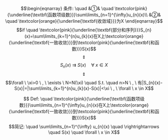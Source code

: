 $$\begin{eqnarray}
条件: \quad
&①& \quad \textcolor{pink}{\underline{\textbf{函数项级数}}}\sum\limits_{n=1}^{\infty}u_{n}(x)\\
&②& \quad \textcolor{orange}{\underline{\textbf{收敛域}}}为X
\end{eqnarray}$$
$$if \quad \textcolor{pink}{\underline{\textbf{部分和序列}}}S_{n}(x)=\sum\limits_{k=1}^{n}u_{k}(x)在X上\textcolor{orange}{\underline{\textbf{一致收敛}}}到\textcolor{pink}{\underline{\textbf{和函数}}}S(x)$$
$$\quad \Updownarrow \quad$$
$$S_{n}(x) \rightrightarrows S(x) \quad \forall \ x \in X$$
$$\quad \Updownarrow \quad$$
$$\forall \ \xi>0 \ , \ \exists \ N=N(\xi) \quad S.t. \quad n>N \ , \ 有|S_{n}(x)-S(x)|=|\sum\limits_{k=1}^{n}u_{k}(x)-S(x)|<\xi \ , \  \forall \ x \in X$$

$$ Def: \quad \textcolor{pink}{\underline{\textbf{函数项级数}}}\sum\limits_{n=1}^{\infty}u_{n}(x)在X上\textcolor{orange}{\underline{\textbf{一致收敛}}}到\textcolor{pink}{\underline{\textbf{和函数}}}S(x)$$
$$简记: \quad \sum\limits_{n=1}^{\infty} u_{n}(x) \quad \rightrightarrows \quad  S(x) \quad \forall \ x \in X$$

